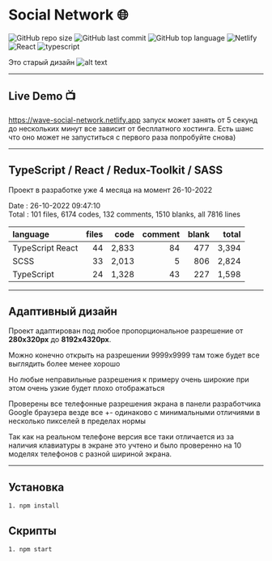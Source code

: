 # Social Network 🌐

![GitHub repo size](https://img.shields.io/github/repo-size/bi-zi/Social-Network-Pet-Project) ![GitHub last commit](https://img.shields.io/github/last-commit/bi-zi/Social-Network-Pet-Project) ![GitHub top language](https://img.shields.io/github/languages/top/bi-zi/Social-Network-Pet-Project?color=%23ff0101) ![Netlify](https://img.shields.io/netlify/aef0dbeb-c03d-4c82-b772-4159bec74582?color=%23fdfdfd) ![React](https://img.shields.io/static/v1?label=React&message=18.2.0&color=fbea01) ![typescript](https://img.shields.io/static/v1?label=typescript&message=4.8.4&color=01e2fb)

Это старый дизайн
![alt text](./wave.gif)

---

## Live Demo 📺

https://wave-social-network.netlify.app запуск может занять от 5 секунд до нескольких минут все зависит от бесплатного хостинга. Есть шанс что оно может не запуститься с первого раза попробуйте снова)

---

## TypeScript / React / Redux-Toolkit / SASS

Проект в разработке уже 4 месяца на момент 26-10-2022

Date : 26-10-2022 09:47:10 <br/>
Total : 101 files, 6174 codes, 132 comments, 1510 blanks, all 7816 lines

| language         | files |  code | comment | blank | total |
| :--------------- | ----: | ----: | ------: | ----: | ----: |
| TypeScript React |    44 | 2,833 |      84 |   477 | 3,394 |
| SCSS             |    33 | 2,013 |       5 |   806 | 2,824 |
| TypeScript       |    24 | 1,328 |      43 |   227 | 1,598 |

---

## Адаптивный дизайн

Проект адаптирован под любое пропорциональное разрешение от **280x320px** до **8192x4320px**.

Можно конечно открыть на разрешении 9999x9999 там тоже будет все выглядить более менее хорошо

Но любые неправильные разрешения к примеру очень широкие при этом очень узкие будет плохо отображаться

Проверены все телефонные разрешения экрана в панели разработчика Google браузера везде все +- одинаково с минимальными отличиями в несколько пикселей в пределах нормы

Так как на реальном телефоне версия все таки отличается из за наличия клавиатуры в экране это учтено и было проверенно на 10 моделях телефонов с разной шириной экрана.

---

## Установка

```
1. npm install
```

## Скрипты

```
1. npm start
```
